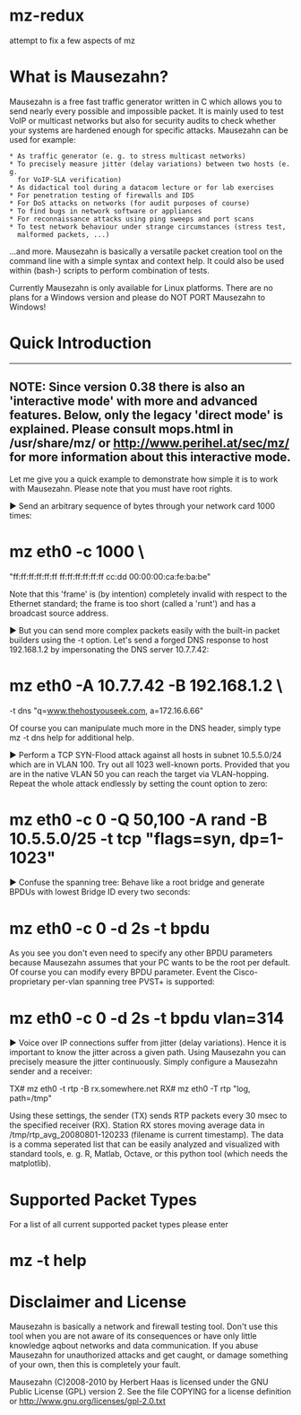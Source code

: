 mz-redux
========

attempt to fix a few aspects of mz

What is Mausezahn?
==================

Mausezahn is a free fast traffic generator written in C which allows you to
send nearly every possible and impossible packet. It is mainly used to test
VoIP or multicast networks but also for security audits to check whether your
systems are hardened enough for specific attacks. Mausezahn can be used for
example:

    * As traffic generator (e. g. to stress multicast networks)
    * To precisely measure jitter (delay variations) between two hosts (e. g.
      for VoIP-SLA verification)
    * As didactical tool during a datacom lecture or for lab exercises
    * For penetration testing of firewalls and IDS
    * For DoS attacks on networks (for audit purposes of course)
    * To find bugs in network software or appliances
    * For reconnaissance attacks using ping sweeps and port scans
    * To test network behaviour under strange circumstances (stress test, 
      malformed packets, ...)

...and more. Mausezahn is basically a versatile packet creation tool on the
command line with a simple syntax and context help. It could also be used
within (bash-) scripts to perform combination of tests.

Currently Mausezahn is only available for Linux platforms. There are no plans
for a Windows version and please do NOT PORT Mausezahn to Windows!


Quick Introduction
==================

-----------------------------------------------------------------------------
NOTE: Since version 0.38 there is also an 'interactive mode' with more and
advanced features. Below, only the legacy 'direct mode' is explained.
Please consult  mops.html in /usr/share/mz/ or http://www.perihel.at/sec/mz/ 
for more information about this interactive mode.
-----------------------------------------------------------------------------

Let me give you a quick example to demonstrate how simple it is to work with
Mausezahn. Please note that you must have root rights.

▶ Send an arbitrary sequence of bytes through your network card 1000 times:

# mz eth0 -c 1000 \
  "ff:ff:ff:ff:ff:ff ff:ff:ff:ff:ff:ff cc:dd 00:00:00:ca:fe:ba:be"

Note that this 'frame' is (by intention) completely invalid with respect to the
Ethernet standard; the frame is too short (called a 'runt') and has a broadcast
source address.

▶ But you can send more complex packets easily with the built-in packet
builders using the -t option. Let's send a forged DNS response to host
192.168.1.2 by impersonating the DNS server 10.7.7.42:

# mz eth0  -A 10.7.7.42 -B 192.168.1.2 \ 
  -t dns "q=www.thehostyouseek.com, a=172.16.6.66"

Of course you can manipulate much more in the DNS header, simply type mz -t dns
help for additional help.

▶ Perform a TCP SYN-Flood attack against all hosts in subnet 10.5.5.0/24 which
are in VLAN 100. Try out all 1023 well-known ports. Provided that you are in
the native VLAN 50 you can reach the target via VLAN-hopping. Repeat the whole
attack endlessly by setting the count option to zero:

# mz eth0 -c 0 -Q 50,100 -A rand -B 10.5.5.0/25 -t tcp "flags=syn, dp=1-1023"

▶ Confuse the spanning tree: Behave like a root bridge and generate BPDUs with
lowest Bridge ID every two seconds:

# mz eth0 -c 0 -d 2s -t bpdu 

As you see you don't even need to specify any other BPDU parameters because
Mausezahn assumes that your PC wants to be the root per default. Of course you
can modify every BPDU parameter. Event the Cisco-proprietary per-vlan spanning
tree PVST+ is supported:

# mz eth0 -c 0 -d 2s -t bpdu vlan=314

▶ Voice over IP connections suffer from jitter (delay variations). Hence it is
important to know the jitter across a given path. Using Mausezahn you can
precisely measure the jitter continuously. Simply configure a Mausezahn sender
and a receiver:

TX# mz eth0 -t rtp -B rx.somewhere.net
RX# mz eth0 -T rtp "log, path=/tmp"

Using these settings, the sender (TX) sends RTP packets every 30 msec to the
specified receiver (RX). Station RX stores moving average data in
/tmp/rtp_avg_20080801-120233 (filename is current timestamp). The data is a
comma seperated list that can be easily analyzed and visualized with standard
tools, e. g. R, Matlab, Octave, or this python tool (which needs the
matplotlib). 


Supported Packet Types
======================

For a list of all current supported packet types please enter

# mz -t help


Disclaimer and License
======================

Mausezahn is basically a network and firewall testing tool. Don't use this
tool when you are not aware of its consequences or have only little knowledge
aqbout networks and data communication. If you abuse Mausezahn for
unauthorized attacks and get caught, or damage something of your own, then
this is completely your fault.

Mausezahn (C)2008-2010 by Herbert Haas is licensed under the GNU Public
License (GPL) version 2. See the file COPYING for a license definition or
http://www.gnu.org/licenses/gpl-2.0.txt
